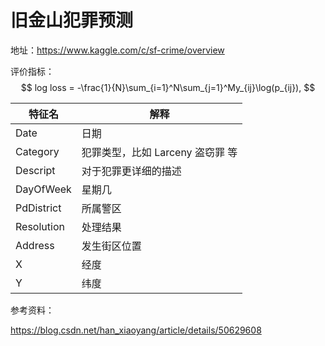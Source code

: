 # 旧金山犯罪预测

地址：https://www.kaggle.com/c/sf-crime/overview

评价指标：
$$
log loss = -\frac{1}{N}\sum_{i=1}^N\sum_{j=1}^My_{ij}\log(p_{ij}),
$$

| 特征名     | 解释                              |
| ---------- | --------------------------------- |
| Date       | 日期                              |
| Category   | 犯罪类型，比如 Larceny 盗窃罪 等 |
| Descript   | 对于犯罪更详细的描述              |
| DayOfWeek  | 星期几                            |
| PdDistrict | 所属警区                          |
| Resolution | 处理结果                          |
| Address    | 发生街区位置                      |
| X          | 经度                              |
| Y          | 纬度                              |

参考资料：

https://blog.csdn.net/han_xiaoyang/article/details/50629608